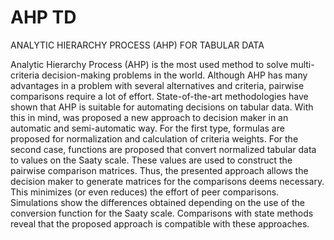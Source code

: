 # AHP TD
ANALYTIC HIERARCHY PROCESS (AHP) FOR TABULAR DATA

Analytic Hierarchy Process (AHP) is the most used method to solve multi-criteria decision-making problems in the world. Although AHP has many advantages in a problem with several alternatives and criteria, pairwise comparisons require a lot of effort. State-of-the-art methodologies have shown that AHP is suitable for automating decisions on tabular data. With this in mind, was proposed a new approach to decision maker in an automatic and semi-automatic way. For the first type, formulas are proposed for normalization and calculation of criteria weights. For the second case, functions are proposed that convert normalized tabular data to values on the Saaty scale. These values are used to construct the pairwise comparison matrices. Thus, the presented approach allows the decision maker to generate matrices for the comparisons deems necessary. This minimizes (or even reduces) the effort of peer comparisons. Simulations show the differences obtained depending on the use of the conversion function for the Saaty scale. Comparisons with state methods reveal that the proposed approach is compatible with these approaches.
